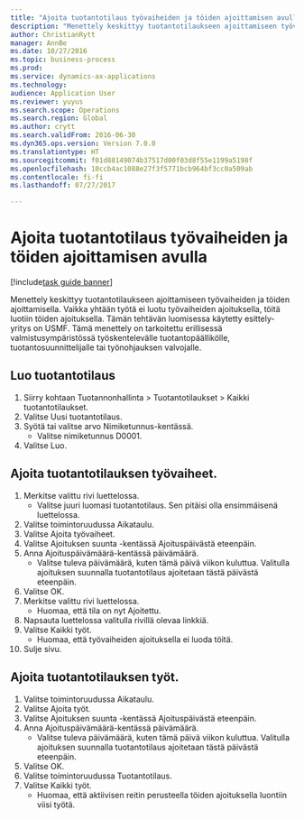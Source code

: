 ```yaml
--- 
title: "Ajoita tuotantotilaus työvaiheiden ja töiden ajoittamisen avulla"
description: "Menettely keskittyy tuotantotilaukseen ajoittamiseen työvaiheiden ja töiden ajoittamisella."
author: ChristianRytt
manager: AnnBe
ms.date: 10/27/2016
ms.topic: business-process
ms.prod: 
ms.service: dynamics-ax-applications
ms.technology: 
audience: Application User
ms.reviewer: yuyus
ms.search.scope: Operations
ms.search.region: Global
ms.author: crytt
ms.search.validFrom: 2016-06-30
ms.dyn365.ops.version: Version 7.0.0
ms.translationtype: HT
ms.sourcegitcommit: f01d88149074b37517d00f03d8f55e1199a5198f
ms.openlocfilehash: 10ccb4ac1088e27f3f5771bcb964bf3cc0a509ab
ms.contentlocale: fi-fi
ms.lasthandoff: 07/27/2017

---
```

# <a name="schedule-a-production-order-with-operations-and-job-scheduling"></a>Ajoita tuotantotilaus työvaiheiden ja töiden ajoittamisen avulla

[!include[task guide banner](../../includes/task-guide-banner.md)]

Menettely keskittyy tuotantotilaukseen ajoittamiseen työvaiheiden ja töiden ajoittamisella. Vaikka yhtään työtä ei luotu työvaiheiden ajoituksella, töitä luotiin töiden ajoituksella. Tämän tehtävän luomisessa käytetty esittely-yritys on USMF. Tämä menettely on tarkoitettu erillisessä valmistusympäristössä työskentelevälle tuotantopäällikölle, tuotantosuunnittelijalle tai työnohjauksen valvojalle.


## <a name="create-a-production-order"></a>Luo tuotantotilaus
1. Siirry kohtaan Tuotannonhallinta > Tuotantotilaukset > Kaikki tuotantotilaukset.
2. Valitse Uusi tuotantotilaus.
3. Syötä tai valitse arvo Nimiketunnus-kentässä.
    * Valitse nimiketunnus D0001.  
4. Valitse Luo.

## <a name="schedule-operations-for-the-production-order"></a>Ajoita tuotantotilauksen työvaiheet.
1. Merkitse valittu rivi luettelossa.
    * Valitse juuri luomasi tuotantotilaus. Sen pitäisi olla ensimmäisenä luettelossa.      
2. Valitse toimintoruudussa Aikataulu.
3. Valitse Ajoita työvaiheet.
4. Valitse Ajoituksen suunta -kentässä Ajoituspäivästä eteenpäin.
5. Anna Ajoituspäivämäärä-kentässä päivämäärä.
    * Valitse tuleva päivämäärä, kuten tämä päivä viikon kuluttua. Valitulla ajoituksen suunnalla tuotantotilaus ajoitetaan tästä päivästä eteenpäin.  
6. Valitse OK.
7. Merkitse valittu rivi luettelossa.
    * Huomaa, että tila on nyt Ajoitettu.  
8. Napsauta luettelossa valitulla rivillä olevaa linkkiä.
9. Valitse Kaikki työt.
    * Huomaa, että työvaiheiden ajoituksella ei luoda töitä.  
10. Sulje sivu.

## <a name="schedule-jobs-for-the-production-order"></a>Ajoita tuotantotilauksen työt.
1. Valitse toimintoruudussa Aikataulu.
2. Valitse Ajoita työt.
3. Valitse Ajoituksen suunta -kentässä Ajoituspäivästä eteenpäin.
4. Anna Ajoituspäivämäärä-kentässä päivämäärä.
    * Valitse tuleva päivämäärä, kuten tämä päivä viikon kuluttua. Valitulla ajoituksen suunnalla tuotantotilaus ajoitetaan tästä päivästä eteenpäin.  
5. Valitse OK.
6. Valitse toimintoruudussa Tuotantotilaus.
7. Valitse Kaikki työt.
    * Huomaa, että aktiivisen reitin perusteella töiden ajoituksella luontiin viisi työtä.  


